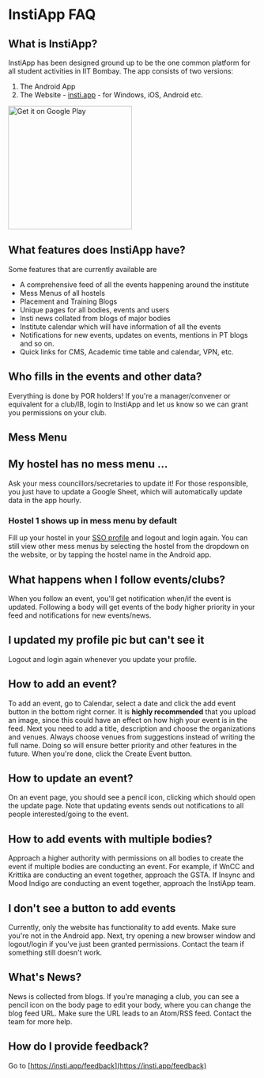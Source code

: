 # InstiApp FAQ
## What is InstiApp?
InstiApp has been designed ground up to be the one common platform for all student activities in IIT Bombay. The app consists of two versions:
1) The Android App
2) The Website - [insti.app](https://insti.app) - for Windows, iOS, Android etc.

<a href='https://play.google.com/store/apps/details?id=app.insti&pcampaignid=MKT-Other-global-all-co-prtnr-py-PartBadge-Mar2515-1'><img target="_blank" alt='Get it on Google Play' src='https://play.google.com/intl/en_gb/badges/images/generic/en_badge_web_generic.png' width=250 /></a>

## What features does InstiApp have?
Some features that are currently available are
* A comprehensive feed of all the events happening around the institute
* Mess Menus of all hostels
* Placement and Training Blogs
* Unique pages for all bodies, events and users
* Insti news collated from blogs of major bodies
* Institute calendar which will have information of all the events
* Notifications for new events, updates on events, mentions in PT blogs and so on.
* Quick links for CMS, Academic time table and calendar, VPN, etc.

## Who fills in the events and other data?
Everything is done by POR holders! If you're a manager/convener or equivalent for a club/IB, login to InstiApp and let us know so we can grant you permissions on your club.

## Mess Menu
## My hostel has no mess menu ...
Ask your mess councillors/secretaries to update it! For those responsible, you just have to update a Google Sheet, which will automatically update data in the app hourly.

### Hostel 1 shows up in mess menu by default
Fill up your hostel in your [SSO profile](https://gymkhana.iitb.ac.in/sso/user/) and logout and login again. You can still view other mess menus by selecting the hostel from the dropdown on the website, or by tapping the hostel name in the Android app.

## What happens when I follow events/clubs?
When you follow an event, you'll get notification when/if the event is updated. Following a body will get events of the body higher priority in your feed and notifications for new events/news.

## I updated my profile pic but can't see it
Logout and login again whenever you update your profile.

## How to add an event?
To add an event, go to Calendar, select a date and click the add event button in the bottom right corner. It is **highly recommended** that you upload an image, since this could have an effect on how high your event is in the feed. Next you need to add a title, description and choose the organizations and venues. Always choose venues from suggestions instead of writing the full name. Doing so will ensure better priority and other features in the future. When you're done, click the Create Event button.

## How to update an event?
On an event page, you should see a pencil icon, clicking which should open the update page. Note that updating events sends out notifications to all people interested/going to the event.

## How to add events with multiple bodies?
Approach a higher authority with permissions on all bodies to create the event if multiple bodies are conducting an event. For example, if WnCC and Krittika are conducting an event together, approach the GSTA. If Insync and Mood Indigo are conducting an event together, approach the InstiApp team.

## I don't see a button to add events
Currently, only the website has functionality to add events. Make sure you're not in the Android app. Next, try opening a new browser window and logout/login if you've just been granted permissions. Contact the team if something still doesn't work.

## What's News?
News is collected from blogs. If you're managing a club, you can see a pencil icon on the body page to edit your body, where you can change the blog feed URL. Make sure the URL leads to an Atom/RSS feed. Contact the team for more help.

## How do I provide feedback?
Go to [https://insti.app/feedback](https://insti.app/feedback)

